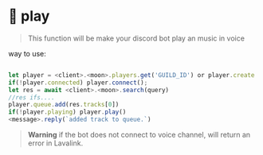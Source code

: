 # 🍄 play

> This function will be make your discord bot play an music in voice

way to use:

```javascript

let player = <client>.<moon>.players.get('GUILD_ID') or player.create
if(!player.connected) player.connect();
let res = await <client>.<moon>.search(query)
//res ifs....
player.queue.add(res.tracks[0])
if(!player.playing) player.play()
<message>.reply(`added track to queue.`)
```

> **Warning** if the bot does not connect to voice channel, will return an error in Lavalink.
